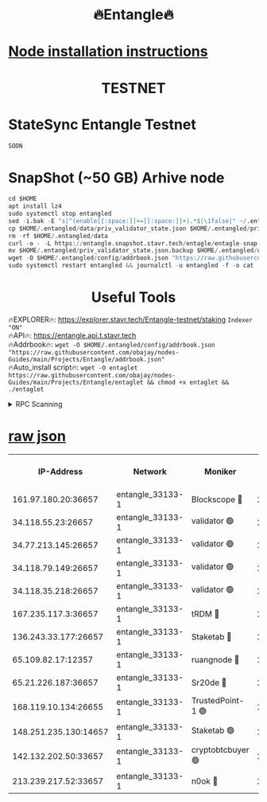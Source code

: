 <h1 align="center"> 🔥Entangle🔥</h1>

[Node installation instructions](https://github.com/obajay/nodes-Guides/tree/main/Projects/Entangle)
=

<h1 align="center"> TESTNET</h1>

# StateSync Entangle Testnet
```python
SOON
```
# SnapShot (~50 GB) Arhive node
```python
cd $HOME
apt install lz4
sudo systemctl stop entangled
sed -i.bak -E "s|^(enable[[:space:]]+=[[:space:]]+).*$|\1false|" ~/.entangled/config/config.toml
cp $HOME/.entangled/data/priv_validator_state.json $HOME/.entangled/priv_validator_state.json.backup
rm -rf $HOME/.entangled/data
curl -o - -L https://entangle.snapshot.stavr.tech/entagle/entagle-snap.tar.lz4 | lz4 -c -d - | tar -x -C $HOME/.entangled --strip-components 2
mv $HOME/.entangled/priv_validator_state.json.backup $HOME/.entangled/data/priv_validator_state.json
wget -O $HOME/.entangled/config/addrbook.json "https://raw.githubusercontent.com/obajay/nodes-Guides/main/Projects/Entangle/addrbook.json"
sudo systemctl restart entangled && journalctl -u entangled -f -o cat
```
 <h1 align="center"> Useful Tools</h1>
 
🔥EXPLORER🔥: https://explorer.stavr.tech/Entangle-testnet/staking        `Indexer "ON"` \
🔥API🔥:      https://entangle.api.t.stavr.tech \
🔥Addrbook🔥: ```wget -O $HOME/.entangled/config/addrbook.json "https://raw.githubusercontent.com/obajay/nodes-Guides/main/Projects/Entangle/addrbook.json"``` \
🔥Auto_install script🔥:  `wget -O entaglet https://raw.githubusercontent.com/obajay/nodes-Guides/main/Projects/Entangle/entaglet && chmod +x entaglet && ./entaglet`


<details>
<summary>RPC Scanning</summary>

<h2 align="center"> We scan nodes in real time every 4 hours. And we provide the final result of RPC endpoints.
We cannot influence the operation of these nodes in any way. </h2>


```python
If Voting Power is higher than 0 --> then the Node is a validator of the network and may be subject to attack and be a potential threat to the chain.
```
```python
We marked such validators with a red symbol
```

</details>

[raw json](https://rpc-check.entangt.stavr.tech/entangt/rpc-entangt-result.json)
=


<table><tr><th>IP-Address</th><th>Network</th><th>Moniker</th><th>Latest Block Height</th><th>Earliest Block Height</th><th>Catching Up</th><th>Tx Index</th><th>Voting Power</th><th>Scan Time</th></tr><tr><td>161.97.180.20:36657</td><td>entangle_33133-1</td><td>Blockscope 🔴</td><td>2794629</td><td>1</td><td>False</td><td>off</td><td>309760544247204</td><td>2024-03-25T06:39:52.359883650UTC</td></tr><tr><td>34.118.55.23:26657</td><td>entangle_33133-1</td><td>validator 🟢</td><td>2794629</td><td>1</td><td>False</td><td>on</td><td>0</td><td>2024-03-25T06:39:55.030078565UTC</td></tr><tr><td>34.77.213.145:26657</td><td>entangle_33133-1</td><td>validator 🟢</td><td>2794629</td><td>1</td><td>False</td><td>on</td><td>0</td><td>2024-03-25T06:39:57.339341886UTC</td></tr><tr><td>34.118.79.149:26657</td><td>entangle_33133-1</td><td>validator 🟢</td><td>2794631</td><td>1</td><td>False</td><td>on</td><td>0</td><td>2024-03-25T06:40:14.389214795UTC</td></tr><tr><td>34.118.35.218:26657</td><td>entangle_33133-1</td><td>validator 🟢</td><td>2794632</td><td>1</td><td>False</td><td>on</td><td>0</td><td>2024-03-25T06:40:16.752864181UTC</td></tr><tr><td>167.235.117.3:36657</td><td>entangle_33133-1</td><td>tRDM 🔴</td><td>2794632</td><td>1</td><td>False</td><td>on</td><td>216776925020225</td><td>2024-03-25T06:40:17.032372270UTC</td></tr><tr><td>136.243.33.177:26657</td><td>entangle_33133-1</td><td>Staketab 🔴</td><td>2794630</td><td>660001</td><td>False</td><td>on</td><td>181152470618817</td><td>2024-03-25T06:40:05.710639795UTC</td></tr><tr><td>65.109.82.17:12357</td><td>entangle_33133-1</td><td>ruangnode 🔴</td><td>2794629</td><td>1312001</td><td>False</td><td>off</td><td>661282770041220</td><td>2024-03-25T06:39:52.675255308UTC</td></tr><tr><td>65.21.226.187:36657</td><td>entangle_33133-1</td><td>Sr20de 🔴</td><td>2794627</td><td>2049001</td><td>False</td><td>off</td><td>29534655065001</td><td>2024-03-25T06:39:49.768658254UTC</td></tr><tr><td>168.119.10.134:26655</td><td>entangle_33133-1</td><td>TrustedPoint-1 🟢</td><td>2794632</td><td>2268001</td><td>False</td><td>off</td><td>0</td><td>2024-03-25T06:40:17.245538332UTC</td></tr><tr><td>148.251.235.130:14657</td><td>entangle_33133-1</td><td>Staketab 🟢</td><td>2794627</td><td>2617001</td><td>False</td><td>off</td><td>0</td><td>2024-03-25T06:39:49.427372963UTC</td></tr><tr><td>142.132.202.50:33657</td><td>entangle_33133-1</td><td>cryptobtcbuyer 🟢</td><td>2794629</td><td>2694629</td><td>False</td><td>off</td><td>0</td><td>2024-03-25T06:39:52.090149995UTC</td></tr><tr><td>213.239.217.52:33657</td><td>entangle_33133-1</td><td>n0ok 🔴</td><td>2794631</td><td>2694631</td><td>False</td><td>off</td><td>46611094161558052</td><td>2024-03-25T06:40:12.043833656UTC</td></tr></table>
